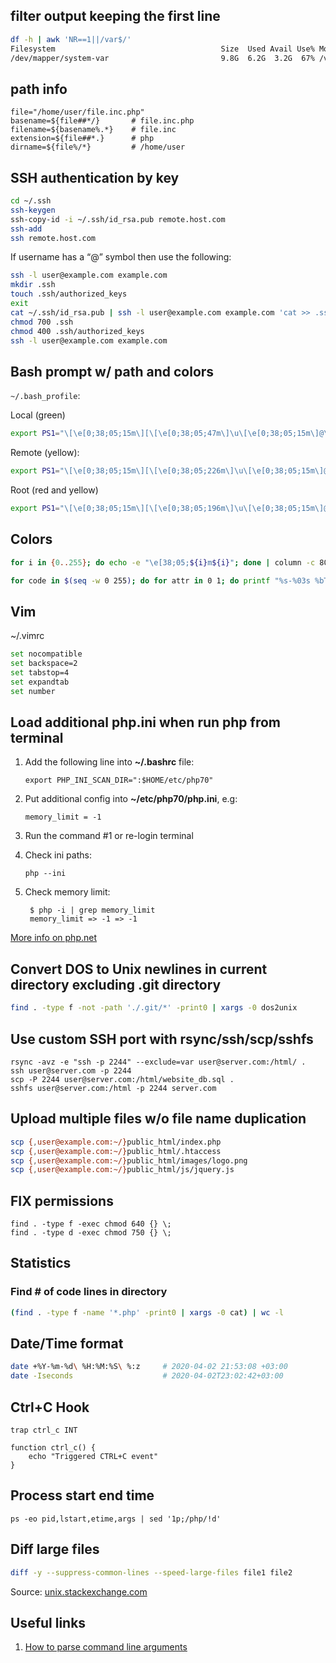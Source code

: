 ## filter output keeping the first line
```bash
df -h | awk 'NR==1||/var$/' 
Filesystem                                     Size  Used Avail Use% Mounted on
/dev/mapper/system-var                         9.8G  6.2G  3.2G  67% /var
```

## path info

    file="/home/user/file.inc.php"
    basename=${file##*/}       # file.inc.php
    filename=${basename%.*}    # file.inc
    extension=${file##*.}      # php
    dirname=${file%/*}         # /home/user      

## SSH authentication by key
```bash
cd ~/.ssh
ssh-keygen
ssh-copy-id -i ~/.ssh/id_rsa.pub remote.host.com
ssh-add
ssh remote.host.com
``` 
If username has a “@” symbol then use the following:
```bash
ssh -l user@example.com example.com
mkdir .ssh
touch .ssh/authorized_keys
exit
cat ~/.ssh/id_rsa.pub | ssh -l user@example.com example.com 'cat >> .ssh/authorized_keys'
chmod 700 .ssh
chmod 400 .ssh/authorized_keys
ssh -l user@example.com example.com
```

## Bash prompt w/ path and colors

`~/.bash_profile`:

Local (green)
```bash
export PS1="\[\e[0;38;05;15m\][\[\e[0;38;05;47m\]\u\[\e[0;38;05;15m\]@\[\e[0;38;05;208m\]\h:\[\e[0;38;05;111m\]\w\[\e[0;38;05;15m\]]\\$ \[\e[0m\]"
```
Remote (yellow):
```bash
export PS1="\[\e[0;38;05;15m\][\[\e[0;38;05;226m\]\u\[\e[0;38;05;15m\]@\[\e[0;38;05;226m\]\h:\[\e[0;38;05;180m\]\w\[\e[0;38;05;15m\]]\\$ \[\e[0m\]"
```
Root (red and yellow)
```bash
export PS1="\[\e[0;38;05;15m\][\[\e[0;38;05;196m\]\u\[\e[0;38;05;15m\]@\[\e[0;38;05;226m\]\h:\[\e[0;38;05;180m\]\w\[\e[0;38;05;15m\]]\\$ \[\e[0m\]"
```
    
## Colors
```bash
for i in {0..255}; do echo -e "\e[38;05;${i}m${i}"; done | column -c 80 -s '  '; echo -e "\e[m"
```
```bash
for code in $(seq -w 0 255); do for attr in 0 1; do printf "%s-%03s %bTest%b\n" "${attr}" "${code}" "\e[${attr};38;05;${code}m" "\e[m"; done; done | column -c $((COLUMNS*2))
```    

## Vim

~/.vimrc
```bash
set nocompatible
set backspace=2
set tabstop=4
set expandtab
set number
```
## Load additional php.ini when run php from terminal
1. Add the following line into **~/.bashrc** file:

    ```export PHP_INI_SCAN_DIR=":$HOME/etc/php70"```

2. Put additional config into **~/etc/php70/php.ini**, e.g:

    ```memory_limit = -1```
    
3. Run the command #1 or re-login terminal 
4. Check ini paths:
    
    ```php --ini```

5. Check memory limit:
    
        $ php -i | grep memory_limit
        memory_limit => -1 => -1

[More info on php.net](http://php.net/manual/en/configuration.file.php#configuration.file.scan)

## Convert DOS to Unix newlines in current directory excluding .git directory
```bash
find . -type f -not -path './.git/*' -print0 | xargs -0 dos2unix
``` 
## Use custom SSH port with rsync/ssh/scp/sshfs

    rsync -avz -e "ssh -p 2244" --exclude=var user@server.com:/html/ .
    ssh user@server.com -p 2244
    scp -P 2244 user@server.com:/html/website_db.sql .
    sshfs user@server.com:/html -p 2244 server.com

## Upload multiple files w/o file name duplication
```bash
scp {,user@example.com:~/}public_html/index.php
scp {,user@example.com:~/}public_html/.htaccess
scp {,user@example.com:~/}public_html/images/logo.png
scp {,user@example.com:~/}public_html/js/jquery.js 
```
## FIX permissions

    find . -type f -exec chmod 640 {} \;
    find . -type d -exec chmod 750 {} \;
    
## Statistics

### Find # of code lines in directory
```bash
(find . -type f -name '*.php' -print0 | xargs -0 cat) | wc -l
```

## Date/Time format
```bash
date +%Y-%m-%d\ %H:%M:%S\ %:z     # 2020-04-02 21:53:08 +03:00
date -Iseconds                    # 2020-04-02T23:02:42+03:00
``` 

## Ctrl+C Hook

    trap ctrl_c INT
    
    function ctrl_c() {
        echo "Triggered CTRL+C event"
    }

## Process start end time
```
ps -eo pid,lstart,etime,args | sed '1p;/php/!d'
```

## Diff large files
```bash
diff -y --suppress-common-lines --speed-large-files file1 file2
```
Source: [unix.stackexchange.com](https://unix.stackexchange.com/questions/458834/side-by-side-diff-of-large-files#answer-458846)

## Useful links
1. [How to parse command line arguments](https://stackoverflow.com/questions/192249/how-do-i-parse-command-line-arguments-in-bash)

